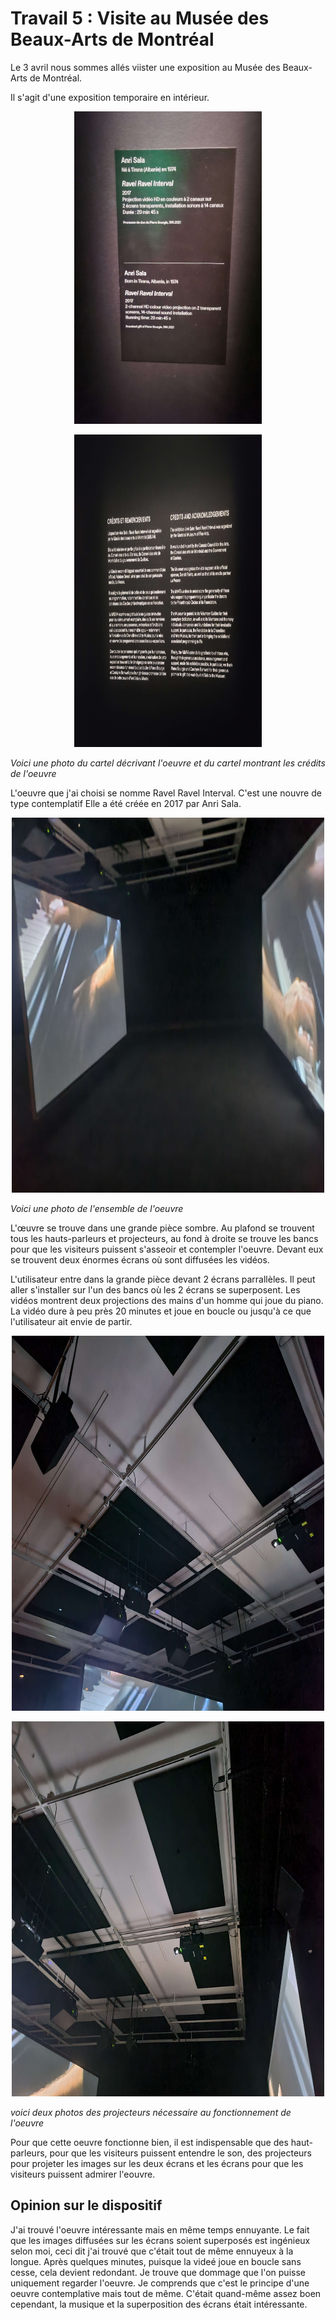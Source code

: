 # Travail 5 : Visite au Musée des Beaux-Arts de Montréal 

Le 3 avril nous sommes allés viister une exposition au Musée des Beaux-Arts de Montréal. 

Il s'agit d'une exposition temporaire en intérieur. 

<p align="center" width="100%">
<img src="./medias/cartel_oeuvre1.jpg" width="300" height="500"/>
  
<p align="center" width="100%">
<img src="./medias/infos_oeuvre1.jpg" width="300" height="500"/>

*Voici une photo du cartel décrivant l'oeuvre et du cartel montrant les crédits de l'oeuvre* 

L'oeuvre que j'ai choisi se nomme Ravel Ravel Interval. C'est une nouvre de type contemplatif Elle a été créée en 2017 par Anri Sala. 

<p align="center" width="100%">
<img src="./medias/ensemble_oeuvre1.jpg" width="500" height="600"/>

*Voici une photo de l'ensemble de l'oeuvre*

L'œuvre se trouve dans une grande pièce sombre. Au plafond se trouvent tous les hauts-parleurs et projecteurs, au fond à droite se trouve les bancs pour que les visiteurs puissent s'asseoir et contempler l'oeuvre. Devant eux se trouvent deux énormes écrans où sont diffusées les vidéos.

L'utilisateur entre dans la grande pièce devant 2 écrans parrallèles. Il peut aller s'installer sur l'un des bancs où les 2 écrans se superposent. Les vidéos montrent deux projections des mains d'un homme qui joue du piano. La vidéo dure à peu près 20 minutes et joue en boucle ou jusqu'à ce que l'utilisateur ait envie de partir. 

<p align="center" width="100%">
<img src="./medias/projecteurs_oeuvre1_01.jpg" width="500" height="600"/>

<p align="center" width="100%">
<img src="./medias/projecteurs_oeuvre1_02.jpg" width="500" height="600"/>

*voici deux photos des projecteurs nécessaire au fonctionnement de l'oeuvre* 

Pour que cette oeuvre fonctionne bien, il est indispensable que des haut-parleurs, pour que les visiteurs puissent entendre le son, des projecteurs pour projeter les images sur les deux écrans et les écrans pour que les visiteurs puissent admirer l'eouvre. 


## Opinion sur le dispositif 

J'ai trouvé l'oeuvre intéressante mais en même temps ennuyante. Le fait que les images diffusées sur les écrans soient superposés est ingénieux selon moi, ceci dit j'ai trouvé que c'était tout de même ennuyeux à la longue. Après quelques minutes, puisque la videé joue en boucle sans cesse, cela devient redondant. Je trouve que dommage que l'on puisse uniquement regarder l'oeuvre. Je comprends que c'est le principe d'une oeuvre contemplative mais tout de même. C'était quand-même assez boen cependant, la musique et la superposition des écrans était intéressante. 






